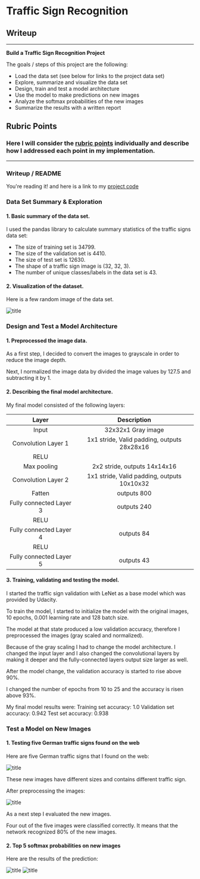 # **Traffic Sign Recognition** 

## Writeup

---

**Build a Traffic Sign Recognition Project**

The goals / steps of this project are the following:
* Load the data set (see below for links to the project data set)
* Explore, summarize and visualize the data set
* Design, train and test a model architecture
* Use the model to make predictions on new images
* Analyze the softmax probabilities of the new images
* Summarize the results with a written report


## Rubric Points
### Here I will consider the [rubric points](https://review.udacity.com/#!/rubrics/481/view) individually and describe how I addressed each point in my implementation.  

---
### Writeup / README

You're reading it! and here is a link to my [project code](https://github.com/IZAR23537/CarND-TrafficSignClassifier-P2/blob/master/Traffic_Sign_Classifier.ipynb)

### Data Set Summary & Exploration

#### 1. Basic summary of the data set. 

I used the pandas library to calculate summary statistics of the traffic
signs data set:

* The size of training set is 34799.
* The size of the validation set is 4410.
* The size of test set is 12630.
* The shape of a traffic sign image is (32, 32, 3).
* The number of unique classes/labels in the data set is 43.

#### 2. Visualization of the dataset.

Here is a few random image of the data set.

![title](write_up_images/image1.jpg)

### Design and Test a Model Architecture

#### 1. Preprocessed the image data. 

As a first step, I decided to convert the images to grayscale in order to reduce the image depth.

Next, I normalized the image data by divided the image values by 127.5 and subtracting it by 1.

#### 2. Describing the final model architecture.

My final model consisted of the following layers:

| Layer 				 |     Description								| 
|:----------------------:|:--------------------------------------------:| 
| Input					 | 32x32x1 Gray image 							| 
| Convolution Layer 1  	 | 1x1 stride, Valid padding, outputs 28x28x16 	|
| RELU					 |												|
| Max pooling			 | 2x2 stride,  outputs 14x14x16 				|
| Convolution Layer 2    | 1x1 stride, Valid padding, outputs 10x10x32 	|
| Fatten				 | outputs 800 									|
| Fully connected Layer 3| outputs 240 									|
| RELU					 | 												|
| Fully connected Layer 4| outputs 84 									|
| RELU					 | 												|
| Fully connected Layer 5| outputs 43 									|
 

#### 3. Training, validating and testing the model. 

I started the traffic sign validation with LeNet as a base model which was provided by Udacity.

To train the model, I started to initialize the model with the original images, 10 epochs, 0.001 learning rate and 128 batch size.

The model at that state produced a low validation accuracy, therefore I preprocessed the images (gray scaled and normalized).

Because of the gray scaling I had to change the model architecture. I changed the input layer and I also changed the convolutional layers by making it deeper and the fully-connected layers output size larger as well.

After the model change, the validation accuracy is started to rise above 90%. 

I changed the number of epochs from 10 to 25 and the accuracy is risen above 93%.

My final model results were:
    Training set accuracy: 1.0
    Validation set accuracy: 0.942
    Test set accuracy: 0.938
    

### Test a Model on New Images

#### 1. Testing five German traffic signs found on the web

Here are five German traffic signs that I found on the web:

![title](write_up_images/image2.jpg)

These new images have different sizes and contains different traffic sign.

After preprocessing the images:

![title](write_up_images/image3.jpg)

As a next step I evaluated the new images. 

Four out of the five images were classified correctly. It means that the network recognized 80% of the new images.

#### 2. Top 5 softmax probabilities on new images

Here are the results of the prediction:

![title](write_up_images/image4.jpg) ![title](write_up_images/image5.jpg)